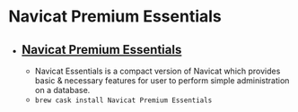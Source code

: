 # Navicat Premium Essentials
- [Navicat Premium Essentials](https://navicat.com/products/navicat-essentials)
  - 
  - Navicat Essentials is a compact version of Navicat which provides basic & necessary features for user to perform simple administration on a database.
  - `brew cask install Navicat Premium Essentials`
